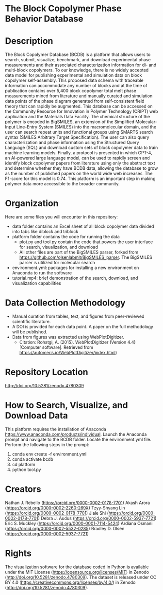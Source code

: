# The Block Copolymer Phase Behavior Database

# Description
The Block Copolymer Database (BCDB) is a platform that allows users to search, submit, visualize, benchmark, and download experimental phase measurements and their associated characterization information for di- and multi-block copolymers. To our knowledge, there is no widely accepted data model for publishing experimental and simulation data on block copolymer self-assembly. This proposed data schema with traceable information can accommodate any number of blocks and at the time of publication contains over 5,400 block copolymer total melt phase measurements mined from literature and manually curated and simulation data points of the phase diagram generated from self-consistent field theory that can rapidly be augmented. This database can be accessed on the Community Resource for Innovation in Polymer Technology (CRIPT) web application and the Materials Data Facility. The chemical structure of the polymer is encoded in BigSMILES, an extension of the Simplified Molecular-Input Line-Entry System (SMILES) into the macromolecular domain, and the user can search repeat units and functional groups using SMARTS search syntax (SMILES Arbitrary Target Specification). The user can also query characterization and phase information using the Structured Query Language (SQL) and download custom sets of block copolymer data to train machine learning models. Finally, a protocol is presented in which GPT-4, an AI-powered large language model, can be used to rapidly screen and identify block copolymer papers from literature using only the abstract text and determine whether they have BCDB data, allowing the database to grow as the number of published papers on the world wide web increases. The F1-score for this model is 0.74. This platform is an important step in making polymer data more accessible to the broader community.

# Organization
Here are some files you will encounter in this repository:
- data folder contains an Excel sheet of all block copolymer data divided into tabs like diblock and triblock
- platform folder contains the code for running the data
  - plot.py and tool.py contain the code that powers the user interface for search, visualization, and download
  - All other files are part of the BigSMILES parser, forked from https://github.com/olsenlabmit/BigSMILES_parser. The BigSMILES parser is utilized for molecular search
- environment.yml: packages for installing a new environment on Anaconda to run the software
- tutorial.mp4: brief demonstration of the search, download, and visualization capabilities

# Data Collection Methodology
- Manual curation from tables, text, and figures from peer-reviewed scientific literature. 
- A DOI is provided for each data point. A paper on the full methodology will be published. 
- Data from figures was extracted using WebPlotDigitizer.
  - Citation: Rohatgi, A. (2015). WebPlotDigitizer (Version 4.4) [Computer software]. Retrieved from https://automeris.io/WebPlotDigitizer/index.html)

# Repository Location
http://doi.org/10.5281/zenodo.4780309

# How to Search, Visualize, and Download Data
This platform requires the installation of Anaconda https://www.anaconda.com/products/individual. 
Launch the Anaconda prompt and navigate to the BCDB folder. Locate the environment.yml file. Perform the following steps in the prompt:

1. conda env create -f environment.yml
2. conda activate bcdb
3. cd platform
4. python tool.py

# Creators
Nathan J. Rebello (https://orcid.org/0000-0002-0178-7701)
Akash Arora (https://orcid.org/0000-0002-2260-269X)
Tzyy-Shyang Lin (https://orcid.org/0000-0002-0178-7701)
Jiale Shi (https://orcid.org/0000-0002-0178-7701)
Debra J. Audus (https://orcid.org/0000-0002-5937-7721)
Eric S. Muckley (https://orcid.org/0000-0001-7114-5424)
Ardiana Osmani (https://orcid.org/0000-0002-5532-0285)
Bradley D. Olsen (https://orcid.org/0000-0002-5937-7721)

# Rights
The visualization software for the database coded in Python is available under the MIT License (https://opensource.org/licenses/MIT) in Zenodo (http://doi.org/10.5281/zenodo.4780309). The dataset is released under CC BY 4.0 (https://creativecommons.org/licenses/by/4.0/) in Zenodo (http://doi.org/10.5281/zenodo.4780309).
